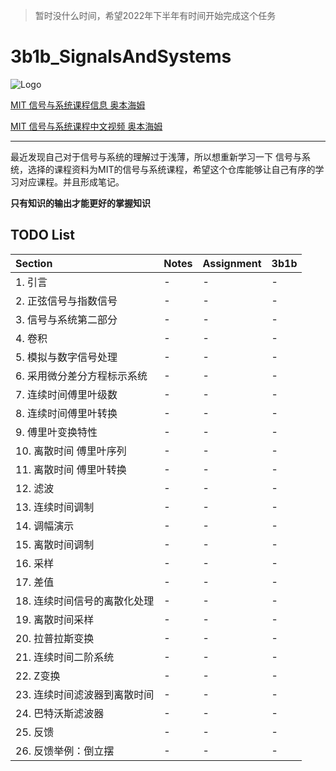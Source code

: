 > 暂时没什么时间，希望2022年下半年有时间开始完成这个任务
# 3b1b_SignalsAndSystems

![Logo](https://ocw.mit.edu/resources/res-6-007-signals-and-systems-spring-2011/res-6-007s11.jpg) 

[MIT 信号与系统课程信息 奥本海姆](https://ocw.mit.edu/resources/res-6-007-signals-and-systems-spring-2011/)

[MIT 信号与系统课程中文视频 奥本海姆](https://ocw.mit.edu/resources/res-6-007-signals-and-systems-spring-2011/)

---

最近发现自己对于信号与系统的理解过于浅薄，所以想重新学习一下 信号与系统，选择的课程资料为MIT的信号与系统课程，希望这个仓库能够让自己有序的学习对应课程。并且形成笔记。

**只有知识的输出才能更好的掌握知识**

## TODO List

| Section                      | Notes   | Assignment | 3b1b   |
| :--------                    | :------ | :--------- | :----- |
| 1. 引言                      | -       | -          | -      |
| 2. 正弦信号与指数信号        | -       | -          | -      |
| 3. 信号与系统第二部分        | -       | -          | -      |
| 4. 卷积                      | -       | -          | -      |
| 5. 模拟与数字信号处理        | -       | -          | -      |
| 6. 采用微分差分方程标示系统  | -       | -          | -      |
| 7. 连续时间傅里叶级数        | -       | -          | -      |
| 8. 连续时间傅里叶转换        | -       | -          | -      |
| 9. 傅里叶变换特性            | -       | -          | -      |
| 10. 离散时间 傅里叶序列      | -       | -          | -      |
| 11. 离散时间 傅里叶转换      | -       | -          | -      |
| 12. 滤波                     | -       | -          | -      |
| 13. 连续时间调制             | -       | -          | -      |
| 14. 调幅演示                 | -       | -          | -      |
| 15. 离散时间调制             | -       | -          | -      |
| 16. 采样                     | -       | -          | -      |
| 17. 差值                     | -       | -          | -      |
| 18. 连续时间信号的离散化处理 | -       | -          | -      |
| 19. 离散时间采样             | -       | -          | -      |
| 20. 拉普拉斯变换             | -       | -          | -      |
| 21. 连续时间二阶系统         | -       | -          | -      |
| 22. Z变换                    | -       | -          | -      |
| 23. 连续时间滤波器到离散时间 | -       | -          | -      |
| 24. 巴特沃斯滤波器           | -       | -          | -      |
| 25. 反馈                     | -       | -          | -      |
| 26. 反馈举例：倒立摆         | -       | -          | -      |
